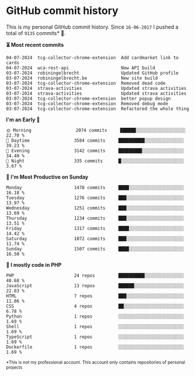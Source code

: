 # GitHub commit history
This is my personal GitHub commit history. Since <!--START_SECTION:first-commit-date-->`16-06-2017`<!--END_SECTION:first-commit-date--> I pushed a total of <!--START_SECTION:total-commit-count-->`9135`<!--END_SECTION:total-commit-count--> commits* 🎉.

<!--START_SECTION:most-recent-commits-->
**⏳ Most recent commits**
                                        
```text
04-07-2024  tcg-collector-chrome-extension  Add cardmarket link to cards
04-07-2024  wca-rest-api                    New API build
03-07-2024  robiningelbrecht                Updated GitHub profile
03-07-2024  robiningelbrecht.be             New site build
03-07-2024  tcg-collector-chrome-extension  Removed dead code
03-07-2024  strava-activities               Updated strava activities
03-07-2024  strava-activities               Updated strava activities
03-07-2024  tcg-collector-chrome-extension  better popup design
03-07-2024  tcg-collector-chrome-extension  Removed debug mode
03-07-2024  tcg-collector-chrome-extension  Refactored the whole thing
```
<!--END_SECTION:most-recent-commits-->  

<!--START_SECTION:commits-per-day-time-->
**I&#039;m an Early 🐤**

```text
🌞 Morning                 2074 commits     ██████░░░░░░░░░░░░░░░░░░░   22.70 %
🌆 Daytime                 3584 commits     ██████████░░░░░░░░░░░░░░░   39.23 %
🌃 Evening                 3142 commits     █████████░░░░░░░░░░░░░░░░   34.40 %
🌙 Night                   335 commits      █░░░░░░░░░░░░░░░░░░░░░░░░   3.67 %
```
<!--END_SECTION:commits-per-day-time-->  

<!--START_SECTION:commits-per-weekday-->
**📅 I&#039;m Most Productive on Sunday**

```text
Monday                    1478 commits     ████░░░░░░░░░░░░░░░░░░░░░   16.18 %
Tuesday                   1276 commits     ███░░░░░░░░░░░░░░░░░░░░░░   13.97 %
Wednesday                 1251 commits     ███░░░░░░░░░░░░░░░░░░░░░░   13.69 %
Thursday                  1234 commits     ███░░░░░░░░░░░░░░░░░░░░░░   13.51 %
Friday                    1317 commits     ████░░░░░░░░░░░░░░░░░░░░░   14.42 %
Saturday                  1072 commits     ███░░░░░░░░░░░░░░░░░░░░░░   11.74 %
Sunday                    1507 commits     ████░░░░░░░░░░░░░░░░░░░░░   16.50 %
```
<!--END_SECTION:commits-per-weekday-->  

<!--START_SECTION:repos-per-language-->
**💬 I mostly code in PHP**

```text
PHP                       24 repos         ██████████░░░░░░░░░░░░░░░   40.68 %
JavaScript                13 repos         ██████░░░░░░░░░░░░░░░░░░░   22.03 %
HTML                      7 repos          ███░░░░░░░░░░░░░░░░░░░░░░   11.86 %
CSS                       4 repos          ██░░░░░░░░░░░░░░░░░░░░░░░   6.78 %
Python                    1 repos          ░░░░░░░░░░░░░░░░░░░░░░░░░   1.69 %
Shell                     1 repos          ░░░░░░░░░░░░░░░░░░░░░░░░░   1.69 %
TypeScript                1 repos          ░░░░░░░░░░░░░░░░░░░░░░░░░   1.69 %
Dockerfile                1 repos          ░░░░░░░░░░░░░░░░░░░░░░░░░   1.69 %
```
<!--END_SECTION:repos-per-language-->  

<sub>*This is not my professional account. This account only contains repositories of personal projects</sub>
